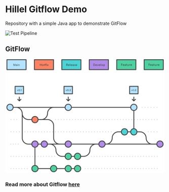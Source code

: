 # Hillel Gitflow Demo

Repository with a simple Java app to demonstrate GitFlow

![Test Pipeline](https://github.com/ownerofglory/hillel-gitflow-demo/actions/workflows/test-pipeline.yaml/badge.svg)

## GitFlow
![](./assets/gitflow.svg)

### Read more about Gitflow [here](https://www.atlassian.com/git/tutorials/comparing-workflows/gitflow-workflow)




